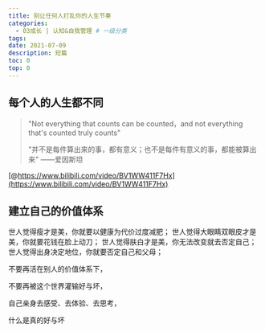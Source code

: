 ```yaml
---
title: 别让任何人打乱你的人生节奏
categories:
  - 03成长 | 认知&自我管理 # 一级分类
tags:
date: 2021-07-09
description: 短篇
toc: 0
top: 0
---
```



## 每个人的人生都不同

> "Not everything that counts can be counted，and not everything that's counted truly counts"
>
> "并不是每件算出来的事，都有意义；也不是每件有意义的事，都能被算出来" ——爱因斯坦

[@https://www.bilibili.com/video/BV1WW411F7Hx](https://www.bilibili.com/video/BV1WW411F7Hx)

## 建立自己的价值体系

世人觉得瘦才是美，你就要以健康为代价过度减肥；
世人觉得大眼睛双眼皮才是美，你就要花钱在脸上动刀；
世人觉得肤白才是美，你无法改变就去否定自己；
世人觉得出身决定地位，你就要否定自己和父母；

不要再活在别人的价值体系下，

不要再被这个世界灌输好与坏，

自己亲身去感受、去体验、去思考，

什么是真的好与坏